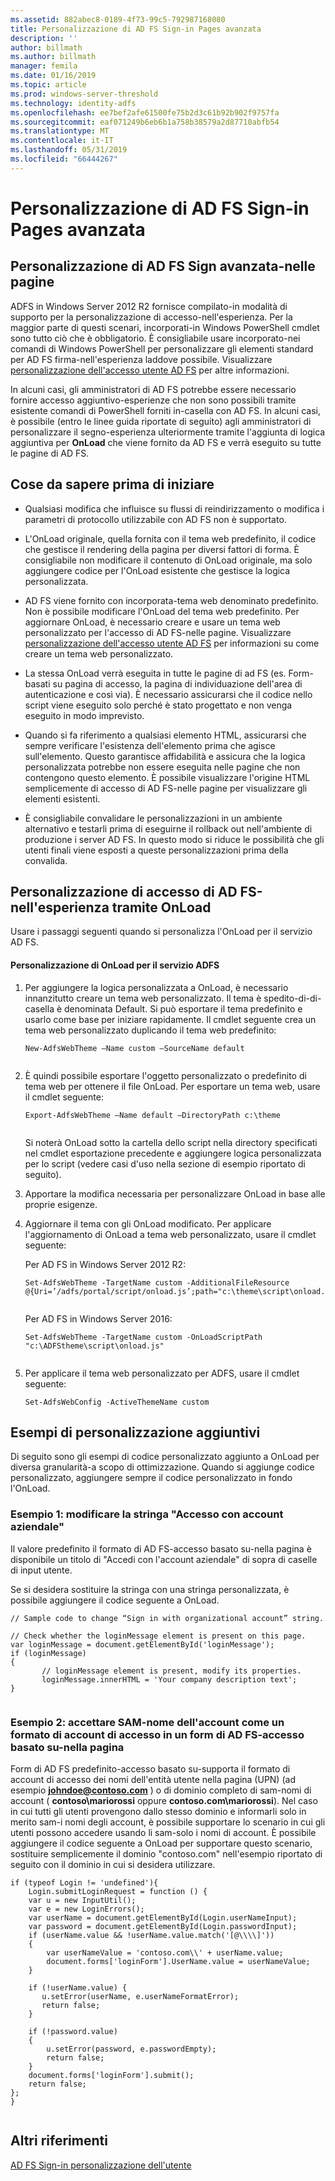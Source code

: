 ```yaml
---
ms.assetid: 882abec8-0189-4f73-99c5-792987168080
title: Personalizzazione di AD FS Sign-in Pages avanzata
description: ''
author: billmath
ms.author: billmath
manager: femila
ms.date: 01/16/2019
ms.topic: article
ms.prod: windows-server-threshold
ms.technology: identity-adfs
ms.openlocfilehash: ee7bef2afe61500fe75b2d3c61b92b902f9757fa
ms.sourcegitcommit: eaf071249b6eb6b1a758b38579a2d87710abfb54
ms.translationtype: MT
ms.contentlocale: it-IT
ms.lasthandoff: 05/31/2019
ms.locfileid: "66444267"
---
```

# <a name="advanced-customization-of-ad-fs-sign-in-pages"></a>Personalizzazione di AD FS Sign-in Pages avanzata

  
## <a name="advanced-customization-of-ad-fs-sign-in-pages"></a>Personalizzazione di AD FS Sign avanzata\-nelle pagine  
ADFS in Windows Server 2012 R2 fornisce compilato\-in modalità di supporto per la personalizzazione di accesso\-nell'esperienza. Per la maggior parte di questi scenari, incorporati\-in Windows PowerShell cmdlet sono tutto ciò che è obbligatorio.  È consigliabile usare incorporato\-nei comandi di Windows PowerShell per personalizzare gli elementi standard per AD FS firma\-nell'esperienza laddove possibile.  Visualizzare [personalizzazione dell'accesso utente AD FS](AD-FS-user-sign-in-customization.md) per altre informazioni.  
  
In alcuni casi, gli amministratori di AD FS potrebbe essere necessario fornire accesso aggiuntivo\-esperienze che non sono possibili tramite esistente comandi di PowerShell forniti in\-casella con AD FS. In alcuni casi, è possibile \(entro le linee guida riportate di seguito\) agli amministratori di personalizzare il segno\-esperienza ulteriormente tramite l'aggiunta di logica aggiuntiva per **OnLoad** che viene fornito da AD FS e verrà eseguito su tutte le pagine di AD FS.  
  
## <a name="things-to-know-before-you-start"></a>Cose da sapere prima di iniziare  
  
-   Qualsiasi modifica che influisce su flussi di reindirizzamento o modifica i parametri di protocollo utilizzabile con AD FS non è supportato.
  
-   L'OnLoad originale, quella fornita con il tema web predefinito, il codice che gestisce il rendering della pagina per diversi fattori di forma. È consigliabile non modificare il contenuto di OnLoad originale, ma solo aggiungere codice per l'OnLoad esistente che gestisce la logica personalizzata.  
  
-   AD FS viene fornito con incorporata\-tema web denominato predefinito. Non è possibile modificare l'OnLoad del tema web predefinito. Per aggiornare OnLoad, è necessario creare e usare un tema web personalizzato per l'accesso di AD FS\-nelle pagine.  Visualizzare [personalizzazione dell'accesso utente AD FS](AD-FS-user-sign-in-customization.md) per informazioni su come creare un tema web personalizzato.  
  
-   La stessa OnLoad verrà eseguita in tutte le pagine di ad FS \(es. Form\-basati su pagina di accesso, la pagina di individuazione dell'area di autenticazione e così via\). È necessario assicurarsi che il codice nello script viene eseguito solo perché è stato progettato e non venga eseguito in modo imprevisto.  
  
-   Quando si fa riferimento a qualsiasi elemento HTML, assicurarsi che sempre verificare l'esistenza dell'elemento prima che agisce sull'elemento. Questo garantisce affidabilità e assicura che la logica personalizzata potrebbe non essere eseguita nelle pagine che non contengono questo elemento. È possibile visualizzare l'origine HTML semplicemente di accesso di AD FS\-nelle pagine per visualizzare gli elementi esistenti.  
  
-   È consigliabile convalidare le personalizzazioni in un ambiente alternativo e testarli prima di eseguirne il rollback out nell'ambiente di produzione i server AD FS. In questo modo si riduce le possibilità che gli utenti finali viene esposti a queste personalizzazioni prima della convalida.  
  
## <a name="customizing-the-ad-fs-sign-in-experience-by-using-onloadjs"></a>Personalizzazione di accesso di AD FS\-nell'esperienza tramite OnLoad  
Usare i passaggi seguenti quando si personalizza l'OnLoad per il servizio AD FS.  
  
#### <a name="customizing-onloadjs-for-the-ad-fs-service"></a>Personalizzazione di OnLoad per il servizio ADFS  
  
1.  Per aggiungere la logica personalizzata a OnLoad, è necessario innanzitutto creare un tema web personalizzato. Il tema è spedito\-di\-di\-casella è denominata Default. Si può esportare il tema predefinito e usarlo come base per iniziare rapidamente. Il cmdlet seguente crea un tema web personalizzato duplicando il tema web predefinito:  
  
    ```  
    New-AdfsWebTheme –Name custom –SourceName default  
  
    ```  
  
2.  È quindi possibile esportare l'oggetto personalizzato o predefinito di tema web per ottenere il file OnLoad. Per esportare un tema web, usare il cmdlet seguente:  
  
    ```  
    Export-AdfsWebTheme –Name default –DirectoryPath c:\theme  
  
    ```  
  
    Si noterà OnLoad sotto la cartella dello script nella directory specificati nel cmdlet esportazione precedente e aggiungere logica personalizzata per lo script \(vedere casi d'uso nella sezione di esempio riportato di seguito\).  
  
3.  Apportare la modifica necessaria per personalizzare OnLoad in base alle proprie esigenze.  
  
4.  Aggiornare il tema con gli OnLoad modificato. Per applicare l'aggiornamento di OnLoad a tema web personalizzato, usare il cmdlet seguente:  

     Per AD FS in Windows Server 2012 R2:  

    ```  
    Set-AdfsWebTheme -TargetName custom -AdditionalFileResource @{Uri=’/adfs/portal/script/onload.js’;path="c:\theme\script\onload.js"}  
  
    ```  
    Per AD FS in Windows Server 2016:

     ```  
    Set-AdfsWebTheme -TargetName custom -OnLoadScriptPath "c:\ADFStheme\script\onload.js"   
  
    ```  
  
5.  Per applicare il tema web personalizzato per ADFS, usare il cmdlet seguente:  
  
    ```  
    Set-AdfsWebConfig -ActiveThemeName custom  
    ```  
  
## <a name="additional-customization-examples"></a>Esempi di personalizzazione aggiuntivi  
Di seguito sono gli esempi di codice personalizzato aggiunto a OnLoad per diversa granularità\-a scopo di ottimizzazione. Quando si aggiunge codice personalizzato, aggiungere sempre il codice personalizzato in fondo l'OnLoad.  
  
### <a name="example-1-change-sign-in-with-organizational-account-string"></a>Esempio 1: modificare la stringa "Accesso con account aziendale"  
Il valore predefinito il formato di AD FS\-accesso basato su\-nella pagina è disponibile un titolo di "Accedi con l'account aziendale" di sopra di caselle di input utente.  
  
Se si desidera sostituire la stringa con una stringa personalizzata, è possibile aggiungere il codice seguente a OnLoad.  
  
```  
// Sample code to change “Sign in with organizational account” string.  
  
// Check whether the loginMessage element is present on this page.  
var loginMessage = document.getElementById('loginMessage');  
if (loginMessage)  
{  
       // loginMessage element is present, modify its properties.  
       loginMessage.innerHTML = 'Your company description text';  
}  
  
```  
  
### <a name="example-2-accept-sam-account-name-as-a-login-format-on-an-ad-fs-form-based-sign-in-page"></a>Esempio 2: accettare SAM\-nome dell'account come un formato di account di accesso in un form di AD FS\-accesso basato su\-nella pagina  
Form di AD FS predefinito\-accesso basato su\-supporta il formato di account di accesso dei nomi dell'entità utente nella pagina \(UPN\) \(ad esempio <strong>johndoe@contoso.com</strong> \) o di dominio completo di sam\-nomi di account \( **contoso\\mariorossi** oppure **contoso.com\\mariorossi**\). Nel caso in cui tutti gli utenti provengono dallo stesso dominio e informarli solo in merito sam\-i nomi degli account, è possibile supportare lo scenario in cui gli utenti possono accedere usando li sam\-solo i nomi di account. È possibile aggiungere il codice seguente a OnLoad per supportare questo scenario, sostituire semplicemente il dominio "contoso.com" nell'esempio riportato di seguito con il dominio in cui si desidera utilizzare.  
  
```  
if (typeof Login != 'undefined'){  
    Login.submitLoginRequest = function () {   
    var u = new InputUtil();  
    var e = new LoginErrors();  
    var userName = document.getElementById(Login.userNameInput);  
    var password = document.getElementById(Login.passwordInput);  
    if (userName.value && !userName.value.match('[@\\\\]'))   
    {  
        var userNameValue = 'contoso.com\\' + userName.value;  
        document.forms['loginForm'].UserName.value = userNameValue;  
    }  
  
    if (!userName.value) {  
       u.setError(userName, e.userNameFormatError);  
       return false;  
    }  
  
    if (!password.value)   
    {  
        u.setError(password, e.passwordEmpty);  
        return false;  
    }  
    document.forms['loginForm'].submit();  
    return false;  
};  
}  
  
```  
  
## <a name="additional-references"></a>Altri riferimenti 
[AD FS Sign-in personalizzazione dell'utente](AD-FS-user-sign-in-customization.md)  
  

